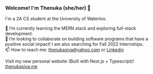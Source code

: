 ### Welcome! I'm Thenuka (she/her) 👋

I'm a 2A CS student at the University of Waterloo.

🌱 I’m currently learning the MERN stack and exploring full-stack development. 
<br>
👯 I’m looking to collaborate on building software programs that have a positive social impact! I am also searching for Fall 2022 Internships.
<br>
📫 How to reach me: thenukasiva@yahoo.com or [Linkedin](https://www.linkedin.com/in/thenukasiva/)
<br>

Visit my new personal website (Built with Next.js + Typescript)! [thenukasiva.me](https://thenukasiva.me)



